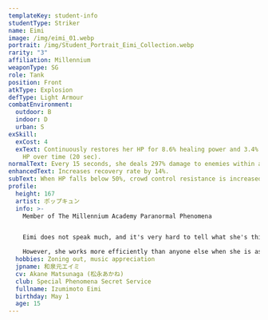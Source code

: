 ```yaml
---
templateKey: student-info
studentType: Striker
name: Eimi
image: /img/eimi_01.webp
portrait: /img/Student_Portrait_Eimi_Collection.webp
rarity: "3"
affiliation: Millennium
weaponType: SG
role: Tank
position: Front
atkType: Explosion
defType: Light Armour
combatEnvironment:
  outdoor: B
  indoor: D
  urban: S
exSkill:
  exCost: 4
  exText: Continuously restores her HP for 8.6% healing power and 3.4% of missing
    HP over time (20 sec).
normalText: Every 15 seconds, she deals 297% damage to enemies within a fan-shaped area.
enhancedText: Increases recovery rate by 14%.
subText: When HP falls below 50%, crowd control resistance is increased by 20.1%.
profile:
  height: 167
  artist: ポップキュン
  info: >-
    Member of The Millennium Academy Paranormal Phenomena 


    Eimi does not speak much, and it's very hard to tell what she's thinking about. It's not uncommon to see her staring into space in a daze for no particular reason.

    However, she works more efficiently than anyone else when she is asked to carry out a mission at a seminar.
  hobbies: Zoning out, music appreciation
  jpname: 和泉元エイミ
  cv: Akane Matsunaga (松永あかね)
  club: Special Phenomena Secret Service
  fullname: Izumimoto Eimi
  birthday: May 1
  age: 15
---
```

